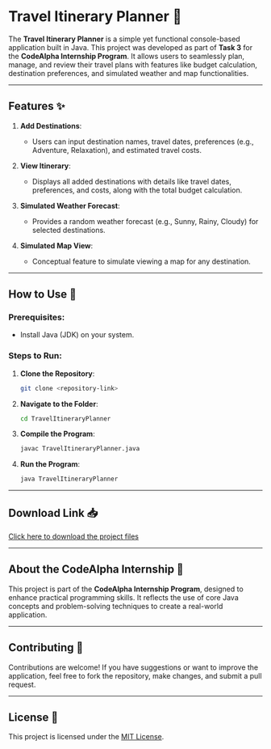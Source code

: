 
# Travel Itinerary Planner 🧳  

The **Travel Itinerary Planner** is a simple yet functional console-based application built in Java. This project was developed as part of **Task 3** for the **CodeAlpha Internship Program**. It allows users to seamlessly plan, manage, and review their travel plans with features like budget calculation, destination preferences, and simulated weather and map functionalities.

---

## Features ✨  

1. **Add Destinations**:  
   - Users can input destination names, travel dates, preferences (e.g., Adventure, Relaxation), and estimated travel costs.  

2. **View Itinerary**:  
   - Displays all added destinations with details like travel dates, preferences, and costs, along with the total budget calculation.  

3. **Simulated Weather Forecast**:  
   - Provides a random weather forecast (e.g., Sunny, Rainy, Cloudy) for selected destinations.  

4. **Simulated Map View**:  
   - Conceptual feature to simulate viewing a map for any destination.  

---

## How to Use 🚀  

### Prerequisites:  
- Install Java (JDK) on your system.  

### Steps to Run:  
1. **Clone the Repository**:  
   ```bash
   git clone <repository-link>
   ```  

2. **Navigate to the Folder**:  
   ```bash
   cd TravelItineraryPlanner
   ```  

3. **Compile the Program**:  
   ```bash
   javac TravelItineraryPlanner.java
   ```  

4. **Run the Program**:  
   ```bash
   java TravelItineraryPlanner
   ```  

---

## Download Link 📥  
[Click here to download the project files](<add-your-download-link-here>)  

---

## About the CodeAlpha Internship 🌟  

This project is part of the **CodeAlpha Internship Program**, designed to enhance practical programming skills. It reflects the use of core Java concepts and problem-solving techniques to create a real-world application.  

---

## Contributing 🤝  

Contributions are welcome! If you have suggestions or want to improve the application, feel free to fork the repository, make changes, and submit a pull request.  

---

## License 📜  

This project is licensed under the [MIT License](LICENSE).  
